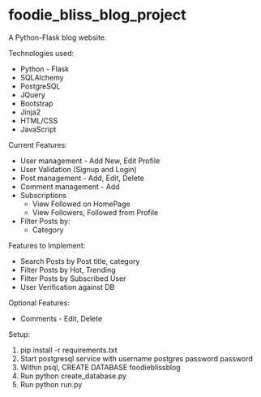 # foodie_bliss_blog_project
A Python-Flask blog website.

Technologies used:
- Python - Flask
- SQLAlchemy
- PostgreSQL
- JQuery
- Bootstrap
- Jinja2
- HTML/CSS
- JavaScript

Current Features:
- User management - Add New, Edit Profile
- User Validation (Signup and Login)
- Post management - Add, Edit, Delete
- Comment management - Add
- Subscriptions
  - View Followed on HomePage
  - View Followers, Followed from Profile
- Filter Posts by: 
  - Category

Features to Implement:
- Search Posts by Post title, category
- Filter Posts by Hot, Trending
- Filter Posts by Subscribed User
- User Verification against DB

Optional Features:
- Comments - Edit, Delete


Setup:

1.  pip install -r requirements.txt
2.  Start postgresql service with username postgres password password
3.  Within psql, CREATE DATABASE foodieblissblog
4.  Run python create_database.py
5.  Run python run.py
